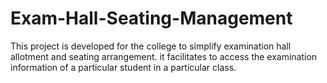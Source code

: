 # Exam-Hall-Seating-Management
This project is developed for the college to simplify examination hall allotment and seating arrangement. it facilitates to access the examination information of a particular student in a particular class.
